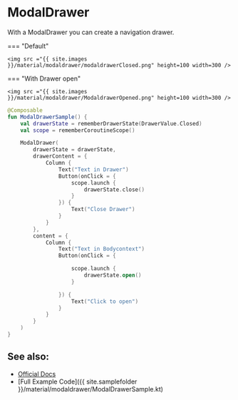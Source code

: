 <!---
This is the API of version 1.0.2
-->
# ModalDrawer

With a ModalDrawer you can create a navigation drawer.

=== "Default"

    <img src ="{{ site.images }}/material/modaldrawer/modaldrawerClosed.png" height=100 width=300 />


=== "With Drawer open"

    <img src ="{{ site.images }}/material/modaldrawer/ModaldrawerOpened.png" height=100 width=300 />

```kotlin
@Composable
fun ModalDrawerSample() {
    val drawerState = rememberDrawerState(DrawerValue.Closed)
    val scope = rememberCoroutineScope()

    ModalDrawer(
        drawerState = drawerState,
        drawerContent = {
            Column {
                Text("Text in Drawer")
                Button(onClick = {
                    scope.launch {
                        drawerState.close()
                    }
                }) {
                    Text("Close Drawer")
                }
            }
        },
        content = {
            Column {
                Text("Text in Bodycontext")
                Button(onClick = {

                    scope.launch {
                        drawerState.open()
                    }

                }) {
                    Text("Click to open")
                }
            }
        }
    )
}
```

## See also:
* [Official Docs](https://developer.android.com/reference/kotlin/androidx/compose/material/package-summary#modaldrawerlayout)
* [Full Example Code]({{ site.samplefolder }}/material/modaldrawer/ModalDrawerSample.kt)
